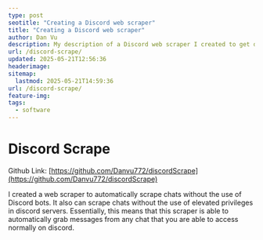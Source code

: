 ```yaml
---
type: post
seotitle: "Creating a Discord web scraper" 
title: "Creating a Discord web scraper"
author: Dan Vu
description: My description of a Discord web scraper I created to get data on my friends' group chat 
url: /discord-scrape/
updated: 2025-05-21T12:56:36
headerimage: 
sitemap:
  lastmod: 2025-05-21T14:59:36
url: /discord-scrape/
feature-img: 
tags:
  - software
---
```


# Discord Scrape

Github Link: [https://github.com/Danvu772/discordScrape](https://github.com/Danvu772/discordScrape)

I created a web scraper to automatically scrape chats without the use of Discord bots. It also can scrape chats without the use of elevated privileges in discord servers. Essentially, this means that this scraper is able to automatically grab messages from any chat that you are able to access normally on discord.